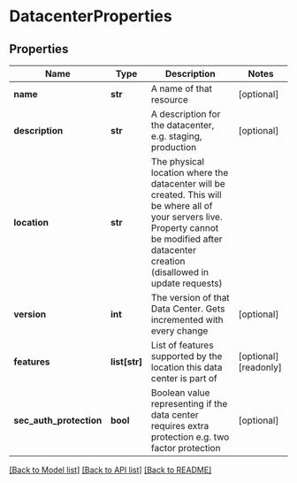 # DatacenterProperties

## Properties
Name | Type | Description | Notes
------------ | ------------- | ------------- | -------------
**name** | **str** | A name of that resource | [optional] 
**description** | **str** | A description for the datacenter, e.g. staging, production | [optional] 
**location** | **str** | The physical location where the datacenter will be created. This will be where all of your servers live. Property cannot be modified after datacenter creation (disallowed in update requests) | 
**version** | **int** | The version of that Data Center. Gets incremented with every change | [optional] 
**features** | **list[str]** | List of features supported by the location this data center is part of | [optional] [readonly] 
**sec_auth_protection** | **bool** | Boolean value representing if the data center requires extra protection e.g. two factor protection | [optional] 

[[Back to Model list]](../README.md#documentation-for-models) [[Back to API list]](../README.md#documentation-for-api-endpoints) [[Back to README]](../README.md)


